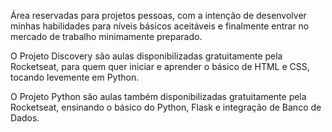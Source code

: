 Área reservadas para projetos pessoas, com a intenção de desenvolver minhas habilidades para níveis básicos aceitáveis e finalmente entrar no mercado de trabalho minimamente preparado. 

O Projeto Discovery são aulas disponibilizadas gratuitamente pela Rocketseat, para quem quer iniciar e aprender o básico de HTML e CSS, tocando levemente em Python.

O Projeto Python são aulas também disponibilizadas gratuitamente pela Rocketseat, ensinando o básico do Python, Flask e integração de Banco de Dados.
